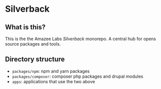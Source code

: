 # Silverback

## What is this?

This is the the Amazee Labs _Silverback_ monorepo. A central hub for opens source packages and tools.

## Directory structure

- `packages/npm`: npm and yarn packages
- `packages/composer`: composer php packages and drupal modules
- `apps`: applications that use the two above

